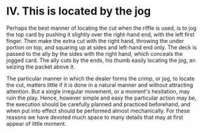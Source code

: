 # IV. This is located by the jog

Perhaps the best manner of locating the cut when the riffle is used, is to jog the top card by pushing it slightly over the right-hand end, with the left first finger. Then make the extra cut with the right hand, throwing the under portion on top, and squaring up at sides and left-hand end only. The deck is passed to the ally by the sides with the right hand, which conceals the jogged card. The ally cuts by the ends, his thumb easily locating the jog, an seizing the packet above it.

The particular manner in which the dealer forms the crimp, or jog, to locate the cut, matters little if it is done in a natural manner and without attracting attention. But a single irregular movement, or a moment's hesitation, may ruin the play. Hence, however simple and easy the particular action may be, the execution should be carefully planned and practiced beforehand, and when put into effect should be performed almost mechanically. For these reasons we have devoted much space to many details that may at first appear of little moment.

